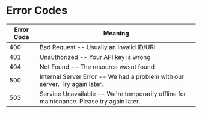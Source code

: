 # Error Codes

Error Code | Meaning
---------- | -------
400 | Bad Request -- Usually an Invalid ID/URI
401 | Unauthorized -- Your API key is wrong
404 | Not Found -- The resource wasnt found
500 | Internal Server Error -- We had a problem with our server. Try again later.
503 | Service Unavailable -- We're temporarily offline for maintenance. Please try again later.
